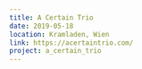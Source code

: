 ```yaml
---
title: A Certain Trio
date: 2019-05-18
location: Kramladen, Wien
link: https://acertaintrio.com/
project: a_certain_trio
---
```



